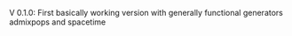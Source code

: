 V 0.1.0: First basically working version with generally functional generators admixpops and spacetime